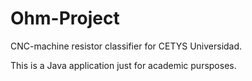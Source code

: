 # Ohm-Project
CNC-machine resistor classifier for CETYS Universidad.

This is a Java application just for academic pursposes.
